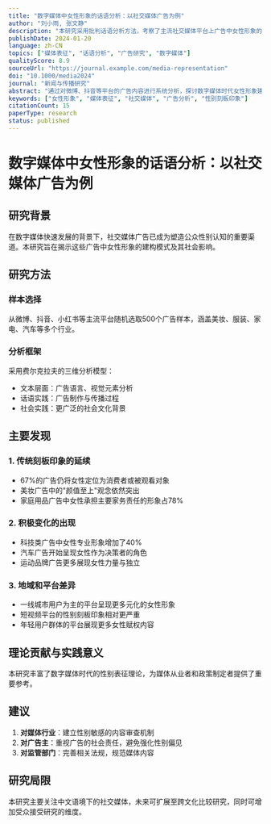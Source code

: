 ```yaml
---
title: "数字媒体中女性形象的话语分析：以社交媒体广告为例"
author: "刘小雨, 张文静"
description: "本研究采用批判话语分析方法，考察了主流社交媒体平台上广告中女性形象的呈现方式。通过分析500个广告样本，研究发现传统性别刻板印象在数字媒体中依然根深蒂固，但也出现了一些积极的变化趋势。"
publishDate: 2024-01-20
language: zh-CN
topics: ["媒体表征", "话语分析", "广告研究", "数字媒体"]
qualityScore: 8.9
sourceUrl: "https://journal.example.com/media-representation"
doi: "10.1000/media2024"
journal: "新闻与传播研究"
abstract: "通过对微博、抖音等平台的广告内容进行系统分析，探讨数字媒体时代女性形象建构的特点与问题。"
keywords: ["女性形象", "媒体表征", "社交媒体", "广告分析", "性别刻板印象"]
citationCount: 15
paperType: research
status: published
---
```


# 数字媒体中女性形象的话语分析：以社交媒体广告为例

## 研究背景

在数字媒体快速发展的背景下，社交媒体广告已成为塑造公众性别认知的重要渠道。本研究旨在揭示这些广告中女性形象的建构模式及其社会影响。

## 研究方法

### 样本选择
从微博、抖音、小红书等主流平台随机选取500个广告样本，涵盖美妆、服装、家电、汽车等多个行业。

### 分析框架
采用费尔克拉夫的三维分析模型：
- 文本层面：广告语言、视觉元素分析
- 话语实践：广告制作与传播过程
- 社会实践：更广泛的社会文化背景

## 主要发现

### 1. 传统刻板印象的延续
- 67%的广告仍将女性定位为消费者或被观看对象
- 美妆广告中的"颜值至上"观念依然突出
- 家庭用品广告中女性承担主要家务责任的形象占78%

### 2. 积极变化的出现
- 科技类广告中女性专业形象增加了40%
- 汽车广告开始呈现女性作为决策者的角色
- 运动品牌广告更多展现女性力量与独立

### 3. 地域和平台差异
- 一线城市用户为主的平台呈现更多元化的女性形象
- 短视频平台的性别刻板印象相对更严重
- 年轻用户群体的平台展现更多女性赋权内容

## 理论贡献与实践意义

本研究丰富了数字媒体时代的性别表征理论，为媒体从业者和政策制定者提供了重要参考。

## 建议

1. **对媒体行业**：建立性别敏感的内容审查机制
2. **对广告主**：重视广告的社会责任，避免强化性别偏见
3. **对监管部门**：完善相关法规，规范媒体内容

## 研究局限

本研究主要关注中文语境下的社交媒体，未来可扩展至跨文化比较研究，同时可增加受众接受研究的维度。